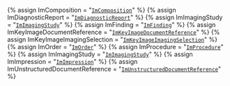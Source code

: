 {% assign ImComposition               = "[`ImComposition`](StructureDefinition-ImComposition.html)" %}
{% assign ImDiagnosticReport          = "[`ImDiagnosticReport`](StructureDefinition-ImDiagnosticReport.html)" %}
{% assign ImImagingStudy              = "[`ImImagingStudy`](StructureDefinition-ImImagingStudy.html)" %}
{% assign ImFinding                   = "[`ImFinding`](StructureDefinition-ImFinding.html)" %}
{% assign ImKeyImageDocumentReference = "[`ImKeyImageDocumentReference`](StructureDefinition-ImKeyImageDocumentReference.html)" %}
{% assign ImKeyImageImagingSelection  = "[`ImKeyImageImagingSelection`](StructureDefinition-ImKeyImageImagingSelection.html)" %}
{% assign ImOrder                     = "[`ImOrder`](StructureDefinition-ImOrder.html)" %}
{% assign ImProcedure                 = "[`ImProcedure`](StructureDefinition-ImProcedure.html)" %}
{% assign ImImagingStudy              = "[`ImImagingStudy`](StructureDefinition-ImImagingStudy.html)" %}
{% assign ImImpression                = "[`ImImpression`](StructureDefinition-ImImpression.html)" %}
{% assign ImUnstructuredDocumentReference = "[`ImUnstructuredDocumentReference`](StructureDefinition-ImUnstructuredDocumentReference.html)" %}
